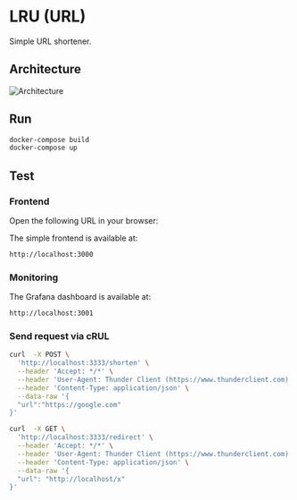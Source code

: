 # LRU (URL)

Simple URL shortener.

## Architecture

![Architecture](https://i.ibb.co/sFdm1s1/2023-07-07-14-08.png)

## Run

```bash
docker-compose build
docker-compose up
```

## Test

### Frontend

Open the following URL in your browser:

The simple frontend is available at:

```bash
http://localhost:3000
```

### Monitoring

The Grafana dashboard is available at:

```bash
http://localhost:3001
```

### Send request via cRUL

```bash
curl  -X POST \
  'http://localhost:3333/shorten' \
  --header 'Accept: */*' \
  --header 'User-Agent: Thunder Client (https://www.thunderclient.com)' \
  --header 'Content-Type: application/json' \
  --data-raw '{
  "url":"https://google.com"
}'
```

```bash
curl  -X GET \
  'http://localhost:3333/redirect' \
  --header 'Accept: */*' \
  --header 'User-Agent: Thunder Client (https://www.thunderclient.com)' \
  --header 'Content-Type: application/json' \
  --data-raw '{
  "url": "http://localhost/x"
}'
```
